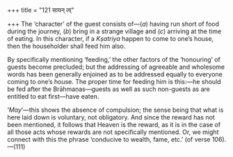 +++
title = "121 सायन् त्व्"

+++
The ‘character’ of the guest consists of—(*a*) having run short of food
during the journey, (*b*) bring in a strange village and (*c*) arriving
at the time of eating. In this character, if a *Kṣatriya* happen to come
to one’s house, then the householder shall feed him also.

By specifically mentioning ‘feeding,’ the other factors of the
‘honouring’ of guests become precluded; but the addressing of agreeable
and wholesome words has been generally enjoined as to be addressed
equally to everyone coming to one’s house. The proper time for feeding
him is this:—he should be fed after the Brāhmaṇas—guests as well as such
non-guests as are entitled to eat first—have eaten.

‘*May*’—this shows the absence of compulsion; the sense being that what
is here laid down is voluntary, not obligatory. And since the reward has
not been mentioned, it follows that Heaven is the reward, as it is in
the case of all those acts whose rewards are not specifically mentioned.
Or, we might connect with this the phrase ‘conducive to wealth, fame,
etc.’ (of verse 106).—(111)


